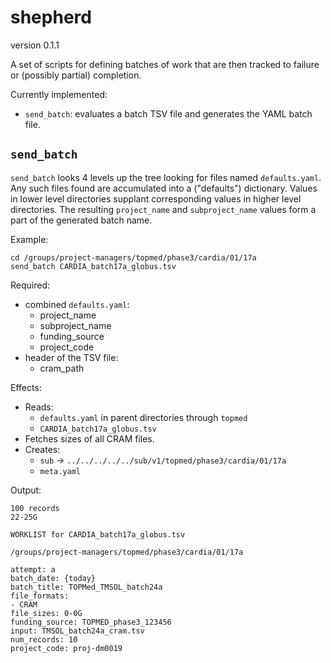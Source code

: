 # shepherd

version 0.1.1

A set of scripts for defining batches of work that are then tracked to failure
or (possibly partial) completion.

Currently implemented:

* `send_batch`: evaluates a batch TSV file and generates the YAML batch file.

## `send_batch`

`send_batch` looks 4 levels up the tree looking for files named
`defaults.yaml`. Any such files found are accumulated into a ("defaults")
dictionary. Values in lower level directories supplant corresponding values in
higher level directories. The resulting `project_name` and `subproject_name`
values form a part of the generated batch name.

Example:

    cd /groups/project-managers/topmed/phase3/cardia/01/17a
    send_batch CARDIA_batch17a_globus.tsv

Required:

* combined `defaults.yaml`:
  - project_name
  - subproject_name
  - funding_source
  - project_code
* header of the TSV file:
  - cram_path

Effects:

* Reads:
  - `defaults.yaml` in parent directories through `topmed`
  - `CARDIA_batch17a_globus.tsv`
* Fetches sizes of all CRAM files.
* Creates:
  - `sub` -> `../../../../../sub/v1/topmed/phase3/cardia/01/17a`
  - `meta.yaml`

Output:

    100 records
    22-25G

    WORKLIST for CARDIA_batch17a_globus.tsv

    /groups/project-managers/topmed/phase3/cardia/01/17a

    attempt: a
    batch_date: {today}
    batch_title: TOPMed_TMSOL_batch24a
    file_formats:
    - CRAM
    file_sizes: 0-0G
    funding_source: TOPMED_phase3_123456
    input: TMSOL_batch24a_cram.tsv
    num_records: 10
    project_code: proj-dm0019
